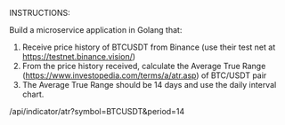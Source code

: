 INSTRUCTIONS:

Build a microservice application in Golang that:
1. Receive price history of BTCUSDT from Binance (use their test net at https://testnet.binance.vision/)
2. From the price history received, calculate the Average True Range (https://www.investopedia.com/terms/a/atr.asp) of BTC/USDT pair
3. The Average True Range should be 14 days and use the daily interval chart.

/api/indicator/atr?symbol=BTCUSDT&period=14